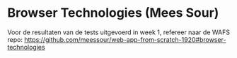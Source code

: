 # Browser Technologies (Mees Sour)
Voor de resultaten van de tests uitgevoerd in week 1, refereer naar de WAFS repo: https://github.com/meessour/web-app-from-scratch-1920#browser-technologies